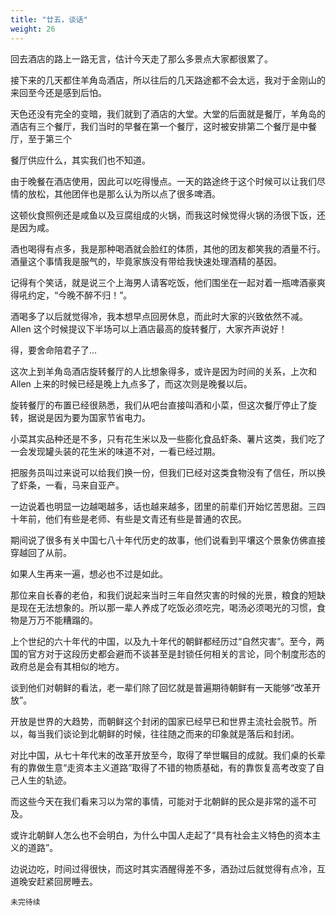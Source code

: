 ```yaml
---
title: "廿五，谈话"
weight: 26
---
```

回去酒店的路上一路无言，估计今天走了那么多景点大家都很累了。

接下来的几天都住羊角岛酒店，所以往后的几天路途都不会太远，我对于金刚山的来回至今还是感到后怕。

天色还没有完全的变暗，我们就到了酒店的大堂。大堂的后面就是餐厅，羊角岛的酒店有三个餐厅，我们当时的早餐在第一个餐厅，这时被安排第二个餐厅是中餐厅，至于第三个

餐厅供应什么，其实我们也不知道。

由于晚餐在酒店使用，因此可以吃得慢点。一天的路途终于这个时候可以让我们尽情的放松，其他团伴也是那么认为所以点了很多啤酒。

这顿伙食照例还是咸鱼以及豆腐组成的火锅，而我这时候觉得火锅的汤很下饭，还是因为咸。

酒也喝得有点多，我是那种喝酒就会脸红的体质，其他的团友都笑我的酒量不行。酒量这个事情我是服气的，毕竟家族没有带给我快速处理酒精的基因。

记得有个笑话，就是说三个上海男人请客吃饭，他们围坐在一起对着一瓶啤酒豪爽得吼约定，“今晚不醉不归！”。

酒喝多了以后就觉得冷，我本想早点回房休息，而此时大家的兴致依然不减。Allen 这个时候提议下半场可以上酒店最高的旋转餐厅，大家齐声说好！

得，要舍命陪君子了…

这次上到羊角岛酒店旋转餐厅的人比想象得多，或许是因为时间的关系，上次和 Allen 上来的时候已经是晚上九点多了，而这次则是晚餐以后。

旋转餐厅的布置已经很熟悉，我们从吧台直接叫酒和小菜，但这次餐厅停止了旋转，据说是因为要为国家节省电力。

小菜其实品种还是不多，只有花生米以及一些膨化食品虾条、薯片这类，我们吃了一会发现罐头装的花生米的味道不对，一看已经过期。

把服务员叫过来说可以给我们换一份，但我们已经对这类食物没有了信任，所以换了虾条，一看，马来自亚产。

一边说着也明显一边越喝越多，话也越来越多，团里的前辈们开始忆苦思甜。三四十年前，他们有些是老师、有些是文青还有些是普通的农民。

期间说了很多有关中国七八十年代历史的故事，他们说看到平壤这个景象仿佛直接穿越回了从前。

如果人生再来一遍，想必也不过是如此。

那位来自长春的老伯，和我们说起来当时三年自然灾害的时候的光景，粮食的短缺是现在无法想象的。所以那一辈人养成了吃饭必须吃完，喝汤必须喝光的习惯，食物是万万不能糟蹋的。

上个世纪的六十年代的中国，以及九十年代的朝鲜都经历过“自然灾害”。至今，两国的官方对于这段历史都会避而不谈甚至是封锁任何相关的言论，同个制度形态的政府总是会有其相似的地方。

谈到他们对朝鲜的看法，老一辈们除了回忆就是普遍期待朝鲜有一天能够“改革开放”。

开放是世界的大趋势，而朝鲜这个封闭的国家已经早已和世界主流社会脱节。所以，每当我们谈论到北朝鲜的时候，往往随之而来的印象就是落后和封闭。

对比中国，从七十年代末的改革开放至今，取得了举世瞩目的成就。我们桌的长辈有的靠做生意“走资本主义道路”取得了不错的物质基础，有的靠恢复高考改变了自己人生的轨迹。

而这些今天在我们看来习以为常的事情，可能对于北朝鲜的民众是非常的遥不可及。

或许北朝鲜人怎么也不会明白，为什么中国人走起了“具有社会主义特色的资本主义的道路”。

边说边吃，时间过得很快，而这时其实酒醒得差不多，酒劲过后就觉得有点冷，互道晚安赶紧回房睡去。

`未完待续`
